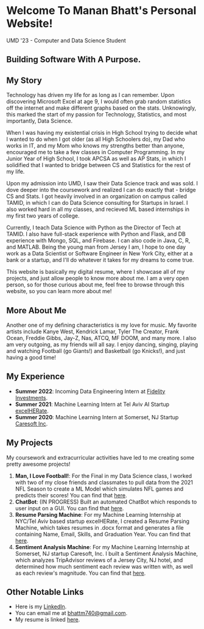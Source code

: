 # Welcome To Manan Bhatt's Personal Website!
UMD '23 - Computer and Data Science Student
## Building Software With A Purpose.
## My Story
Technology has driven my life for as long as I can remember. Upon discovering Microsoft Excel at age 9, I would often grab random statistics off the internet and make different graphs based on the stats. Unknowingly, this marked the start of my passion for Technology, Statistics, and most importantly, Data Science.

When I was having my existential crisis in High School trying to decide what I wanted to do when I got older (as all High Schoolers do), my Dad who works in IT, and my Mom who knows my strengths better than anyone, encouraged me to take a few classes in Computer Programming. In my Junior Year of High School, I took APCSA as well as AP Stats, in which I solidified that I wanted to bridge between CS and Statistics for the rest of my life. 

Upon my admission into UMD, I saw their Data Science track and was sold. I dove deeper into the coursework and realized I can do exactly that - bridge CS and Stats. I got heavily involved in an organization on campus called TAMID, in which I can do Data Science consulting for Startups in Israel. I also worked hard in all my classes, and recieved ML based internships in my first two years of college.

Currently, I teach Data Science with Python as the Director of Tech at TAMID. I also have full-stack experience with Python and Flask, and DB experience with Mongo, SQL, and Firebase. I can also code in Java, C, R, and MATLAB. Being the young man from Jersey I am, I hope to one day work as a Data Scientist or Software Engineer in New York City, either at a bank or a startup, and I'll do whatever it takes for my dreams to come true.

This website is basically my digital resume, where I showcase all of my projects, and just allow people to know more about me. I am a very open person, so for those curious about me, feel free to browse through this website, so you can learn more about me!

## More About Me
Another one of my defining characteristics is my love for music. My favorite artists include Kanye West, Kendrick Lamar, Tyler The Creator, Frank Ocean, Freddie Gibbs, Jay-Z, Nas, ATCQ, MF DOOM, and many more. I also am very outgoing, as my friends will all say. I enjoy dancing, singing, playing and watching Football (go Giants!) and Basketball (go Knicks!), and just having a good time!

## My Experience
- **Summer 2022**: Incoming Data Engineering Intern at [Fidelity Investments](https://www.fidelity.com/).
- **Summer 2021**: Machine Learning Intern at Tel Aviv AI Startup [excelHERate](https://www.excelherate.net/).
- **Summer 2020**: Machine Learning Intern at Somerset, NJ Startup [Caresoft Inc](https://www.caresoftinc.com/).

## My Projects
My coursework and extracurricular activities have led to me creating some pretty awesome projects!
1. **Man, I Love Football!**: For the Final in my Data Science class, I worked with two of my close friends and classmates to pull data from the 2021 NFL Season to create a ML Model which simulates NFL games and predicts their scores! You can find that [here](https://mananbhatt-cmsc320.github.io/).
2. **ChatBot**: (IN PROGRESS) Built an automated ChatBot which responds to user input on a GUI. You can find that [here](https://github.com/mananbhatt5/ChatBot).
3. **Resume Parsing Machine**: For my Machine Learning Internship at NYC/Tel Aviv based startup excelHERate, I created a Resume Parsing Machine, which takes resumes in .docx format and generates a file containing Name, Email, Skills, and Graduation Year. You can find that [here](https://github.com/mananbhatt5/excelHERate).
4. **Sentiment Analysis Machine**: For my Machine Learning Internship at Somerset, NJ startup Caresoft, Inc. I built a Sentiment Analysis Machine, which analyzes TripAdvisor reviews of a Jersey City, NJ hotel, and determined how much sentiment each review was written with, as well as each review's magnitude. You can find that [here](https://github.com/mananbhatt5/caresoft-sentiment-analysis-machine-2020).

## Other Notable Links
- Here is my [LinkedIn](https://www.linkedin.com/in/manan-bhatt-ds626/).
- You can email me at bhattm740@gmail.com.
- My resume is linked [here](https://docs.google.com/document/d/1fG9V7G6QEO_PlapIcJS6B1bXUWcG46vS/view).
